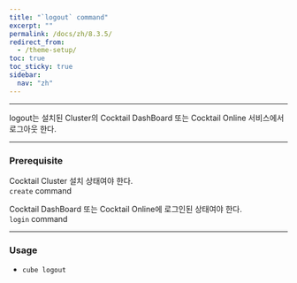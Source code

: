 ```yaml
---
title: "`logout` command"
excerpt: ""
permalink: /docs/zh/8.3.5/
redirect_from:
  - /theme-setup/
toc: true
toc_sticky: true
sidebar:
  nav: "zh"
---
```


---
logout는 설치된 Cluster의 Cocktail DashBoard 또는 Cocktail Online 서비스에서 로그아웃 한다.

---

### Prerequisite
Cocktail Cluster 설치 상태여야 한다.  
`create` command 

Cocktail DashBoard 또는 Cocktail Online에 로그인된 상태여야 한다.  
`login` command 

----
### Usage

* `cube logout`

